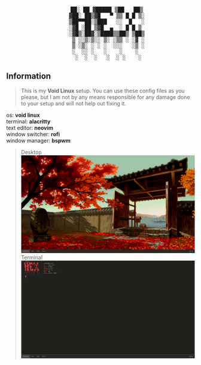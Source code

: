<pre align="center">
    ██░ ██ ▓█████ ▒██   ██▒
    ▓██░ ██▒▓█   ▀ ▒▒ █ █ ▒░
    ▒██▀▀██░▒███   ░░  █   ░
    ░▓█ ░██ ▒▓█  ▄  ░ █ █ ▒ 
    ░▓█▒░██▓░▒████▒▒██▒ ▒██▒
     ▒ ░░▒░▒░░ ▒░ ░▒▒ ░ ░▓ ░
     ▒ ░▒░ ░ ░ ░  ░░░   ░▒ ░
     ░  ░░ ░   ░    ░    ░  
     ░  ░  ░   ░  ░ ░    ░
</pre>

## Information
> This is my **Void Linux** setup. You can use these config files as you please, but I am not by any means responsible
> for any damage done to your setup and will not help out fixing it.

os: **void linux**  
terminal: **alacritty**  
text editor: **neovim**  
window switcher: **rofi**  
window manager: **bspwm**

> Desktop
![](screenshot/scrot1.png)
> Terminal
![](screenshot/scrot2.png)
